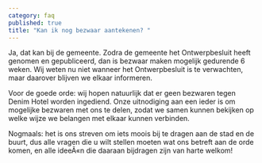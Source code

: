 ```yaml
---
category: faq
published: true
title: "Kan ik nog bezwaar aantekenen? "
---
```


Ja, dat kan bij de gemeente. Zodra de gemeente het Ontwerpbesluit heeft genomen en gepubliceerd, dan is bezwaar maken mogelijk gedurende 6 weken. Wij weten nu niet wanneer het Ontwerpbesluit is te verwachten, maar daarover blijven we elkaar informeren.

Voor de goede orde: wij hopen natuurlijk dat er geen bezwaren tegen Denim Hotel worden ingediend. Onze uitnodiging aan een ieder is om mogelijke bezwaren met ons te delen, zodat we samen kunnen bekijken op welke wijze we belangen met elkaar kunnen verbinden.

Nogmaals: het is ons streven om iets moois bij te dragen aan de stad en de buurt, dus alle vragen die u wilt stellen moeten wat ons betreft aan de orde komen, en alle ideeÃ«n die daaraan bijdragen zijn van harte welkom!